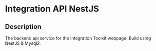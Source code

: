 # Integration API NestJS

## Description

The backend api service for the Integration Toolkit webpage. Build using NestJS & Mysql2.
